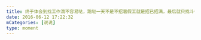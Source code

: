 ```yaml
---
title: 终于体会到找工作滴不容易哒，跑哒一天不是不招暑假工就是招已招满，最后就只找斗个发两天传单，然而我后天还要去学校😭😭
date: 2016-06-12 17:22:32
mCategories: [说说]
type: moment
---
```


<div id="pics-20160612172232"></div>

<script>
var data = [
    {"link": "2016-06-12_000000.jpeg", "type": "shuoshuo"},
    {"link": "2016-06-12_000001.jpeg", "type": "shuoshuo"}
];
picsRender(data, "pics-20160612172232");
</script>
